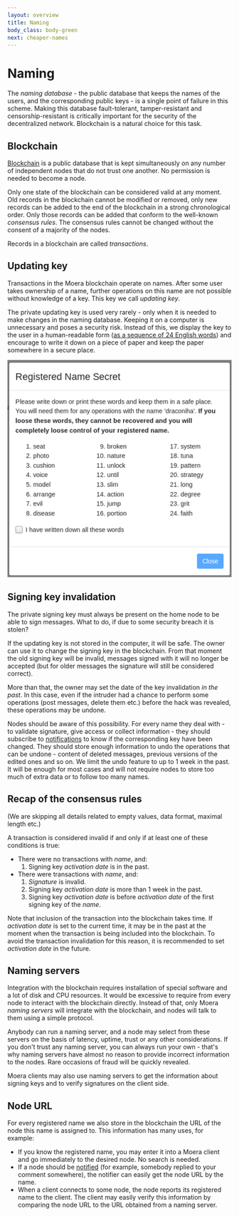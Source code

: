 ```yaml
---
layout: overview
title: Naming
body_class: body-green
next: cheaper-names
---
```


# Naming

The *naming database* - the public database that keeps the names of the
users, and the corresponding public keys - is a single point of failure
in this scheme. Making this database fault-tolerant, tamper-resistant
and censorship-resistant is critically important for the security of the
decentralized network. Blockchain is a natural choice for this task.

## Blockchain

[Blockchain][1] is a public database that is kept simultaneously on any
number of independent nodes that do not trust one another. No permission
is needed to become a node.
 
Only one state of the blockchain can be considered valid at any moment.
Old records in the blockchain cannot be modified or removed, only new
records can be added to the end of the blockchain in a strong
chronological order. Only those records can be added that conform to the
well-known *consensus rules*. The consensus rules cannot be changed
without the consent of a majority of the nodes.

Records in a blockchain are called *transactions*.

## Updating key

Transactions in the Moera blockchain operate on names. After some user
takes ownership of a name, further operations on this name are not
possible without knowledge of a key. This key we call *updating key*.

The private updating key is used very rarely - only when it is needed to
make changes in the naming database. Keeping it on a computer is
unnecessary and poses a security risk. Instead of this, we display the
key to the user in a human-readable form ([as a sequence of 24 English
words][4]) and encourage to write it down on a piece of paper and keep
the paper somewhere in a secure place.

![Updating key in a human-readable form][2]

## Signing key invalidation

The private signing key must always be present on the home node to be
able to sign messages. What to do, if due to some security breach it is
stolen?

If the updating key is not stored in the computer, it will be safe. The
owner can use it to change the signing key in the blockchain. From that
moment the old signing key will be invalid, messages signed with it will
no longer be accepted (but for older messages the signature will still
be considered correct).

More than that, the owner may set the date of the key invalidation *in
the past*. In this case, even if the intruder had a chance to perform
some operations (post messages, delete them etc.) before the hack was
revealed, these operations may be undone.

Nodes should be aware of this possibility. For every name they deal with
\- to validate signature, give access or collect information - they
should subscribe to [notifications][3] to know if the corresponding key
have been changed. They should store enough information to undo the
operations that can be undone - content of deleted messages, previous
versions of the edited ones and so on. We limit the undo feature to up
to 1 week in the past. It will be enough for most cases and will not
require nodes to store too much of extra data or to follow too many
names.

## Recap of the consensus rules

(We are skipping all details related to empty values, data format,
maximal length etc.)

A transaction is considered invalid if and only if at least one of these
conditions is true:

* There were no transactions with *name*, and:
  1. Signing key *activation date* is in the past.
* There were transactions with *name*, and:
  1. *Signature* is invalid.
  2. Signing key *activation date* is more than 1 week in the past.
  3. Signing key *activation date* is before *activation date* of the
     first signing key of the *name*.

Note that inclusion of the transaction into the blockchain takes time.
If *activation date* is set to the current time, it may be in the past
at the moment when the transaction is being included into the
blockchain. To avoid the transaction invalidation for this reason, it is
recommended to set *activation date* in the future.

## Naming servers 

Integration with the blockchain requires installation of special
software and a lot of disk and CPU resources. It would be excessive to
require from every node to interact with the blockchain directly.
Instead of that, only Moera *naming servers* will integrate with the
blockchain, and nodes will talk to them using a simple protocol.

Anybody can run a naming server, and a node may select from these
servers on the basis of latency, uptime, trust or any other
considerations. If you don't trust any naming server, you can always run
your own - that's why naming servers have almost no reason to provide
incorrect information to the nodes. Rare occasions of fraud will be
quickly revealed.

Moera clients may also use naming servers to get the information about
signing keys and to verify signatures on the client side.

## Node URL

For every registered name we also store in the blockchain the URL of the
node this name is assigned to. This information has many uses, for
example:

* If you know the registered name, you may enter it into a Moera client
  and go immediately to the desired node. No search is needed.
* If a node should be [notified][3] (for example, somebody replied to
  your comment somewhere), the notifier can easily get the node URL by
  the name.
* When a client connects to some node, the node reports its registered
  name to the client. The client may easily verify this information by
  comparing the node URL to the URL obtained from a naming server.

[1]: https://www.coindesk.com/information/what-is-blockchain-technology
[2]: /assets/images/Updating-Key-Words.png
[3]: /overview/notifications.html
[4]: https://github.com/bitcoin/bips/blob/master/bip-0039.mediawiki
